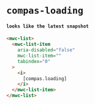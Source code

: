 # `compas-loading`

#### `looks like the latest snapshot`

```html
<mwc-list>
  <mwc-list-item
    aria-disabled="false"
    mwc-list-item=""
    tabindex="0"
  >
    <i>
      [compas.loading]
    </i>
  </mwc-list-item>
</mwc-list>

```


